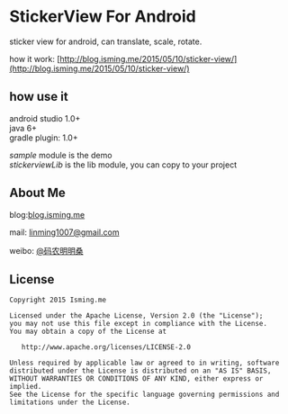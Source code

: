 # StickerView For Android

sticker view for android, can translate, scale, rotate.

how it work: [http://blog.isming.me/2015/05/10/sticker-view/](http://blog.isming.me/2015/05/10/sticker-view/)

## how use it

android studio 1.0+		
java 6+		
gradle plugin: 1.0+	

*sample* module is the demo  
*stickerviewLib* is the lib module, you can copy to your project


## About Me	
blog:[blog.isming.me](http://blog.isming.me)

mail: linming1007@gmail.com

weibo: [@码农明明桑](http://weibo.com/mingmingsang)




## License
    Copyright 2015 Isming.me

    Licensed under the Apache License, Version 2.0 (the "License");
    you may not use this file except in compliance with the License.
    You may obtain a copy of the License at

       http://www.apache.org/licenses/LICENSE-2.0

    Unless required by applicable law or agreed to in writing, software
    distributed under the License is distributed on an "AS IS" BASIS,
    WITHOUT WARRANTIES OR CONDITIONS OF ANY KIND, either express or implied.
    See the License for the specific language governing permissions and
    limitations under the License.
